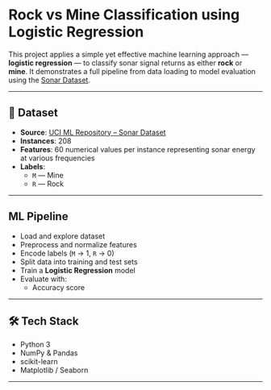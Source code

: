 # Rock vs Mine Classification using Logistic Regression

This project applies a simple yet effective machine learning approach — **logistic regression** — to classify sonar signal returns as either **rock** or **mine**. It demonstrates a full pipeline from data loading to model evaluation using the [Sonar Dataset](https://archive.ics.uci.edu/ml/datasets/connectionist+bench+(sonar,+mines+vs.+rocks)).

---

## 📁 Dataset

- **Source**: [UCI ML Repository – Sonar Dataset](https://archive.ics.uci.edu/ml/datasets/connectionist+bench+(sonar,+mines+vs.+rocks))
- **Instances**: 208
- **Features**: 60 numerical values per instance representing sonar energy at various frequencies
- **Labels**:
  - `M` — Mine
  - `R` — Rock

---

##  ML Pipeline

- Load and explore dataset
- Preprocess and normalize features
- Encode labels (`M` → 1, `R` → 0)
- Split data into training and test sets
- Train a **Logistic Regression** model
- Evaluate with:
  - Accuracy score

---

## 🛠 Tech Stack

- Python 3
- NumPy & Pandas
- scikit-learn
- Matplotlib / Seaborn

---
